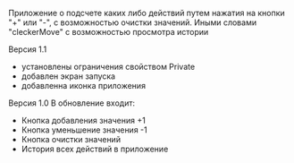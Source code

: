 Приложение о подсчете каких либо действий путем нажатия на кнопки "+" или "-", с возможностью очистки значений.
Иными словами "cleckerMove" с возможностью просмотра истории

Версия 1.1
 - установлены ограничения свойством Private 	
 - добавлен экран запуска 	
 - добавленна иконка приложения

Версия 1.0
В обновление входит:
 - Кнопка добавления значения +1
 - Кнопка уменьшение значения -1
 - Кнопка очистки значений 
 - История всех действий в приложение 

